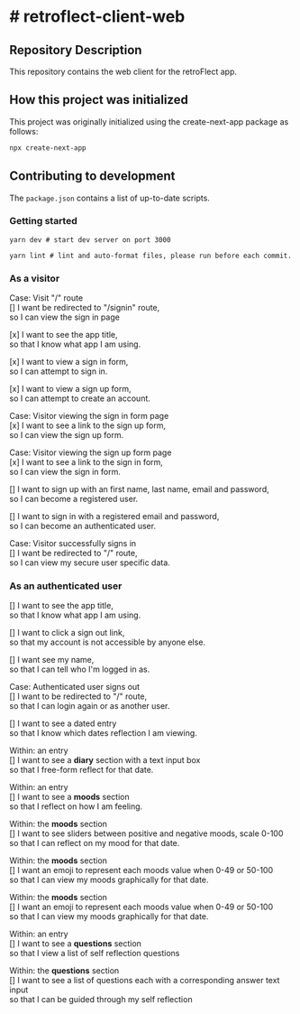 # # retroflect-client-web

## Repository Description

This repository contains the web client for the retroFlect app.

## How this project was initialized

This project was originally initialized using the create-next-app package as follows:

```bash
npx create-next-app
```

## Contributing to development

The `package.json` contains a list of up-to-date scripts.

### Getting started

```
yarn dev # start dev server on port 3000

yarn lint # lint and auto-format files, please run before each commit.
```

### As a visitor

Case: Visit "/" route  
[] I want be redirected to "/signin" route,  
so I can view the sign in page

[x] I want to see the app title,  
so that I know what app I am using.

[x] I want to view a sign in form,  
so I can attempt to sign in.

[x] I want to view a sign up form,  
so I can attempt to create an account.

Case: Visitor viewing the sign in form page  
[x] I want to see a link to the sign up form,  
so I can view the sign up form.

Case: Visitor viewing the sign up form page  
[x] I want to see a link to the sign in form,  
so I can view the sign in form.

[] I want to sign up with an first name, last name, email and password,  
so I can become a registered user.

[] I want to sign in with a registered email and password,  
so I can become an authenticated user.

Case: Visitor successfully signs in  
[] I want be redirected to "/" route,  
so I can view my secure user specific data.

### As an authenticated user

[] I want to see the app title,  
so that I know what app I am using.

[] I want to click a sign out link,  
so that my account is not accessible by anyone else.

[] I want see my name,  
so that I can tell who I'm logged in as.

Case: Authenticated user signs out  
[] I want to be redirected to "/" route,  
so that I can login again or as another user.

[] I want to see a dated entry  
so that I know which dates reflection I am viewing.

Within: an entry  
[] I want to see a **diary** section with a text input box  
so that I free-form reflect for that date.

Within: an entry  
[] I want to see a **moods** section  
so that I reflect on how I am feeling.

Within: the **moods** section  
[] I want to see sliders between positive and negative moods, scale 0-100  
so that I can reflect on my mood for that date.

Within: the **moods** section  
[] I want an emoji to represent each moods value when 0-49 or 50-100  
so that I can view my moods graphically for that date.

Within: the **moods** section  
[] I want an emoji to represent each moods value when 0-49 or 50-100  
so that I can view my moods graphically for that date.

Within: an entry  
[] I want to see a **questions** section  
so that I view a list of self reflection questions

Within: the **questions** section  
[] I want to see a list of questions each with a corresponding answer text input  
so that I can be guided through my self reflection
